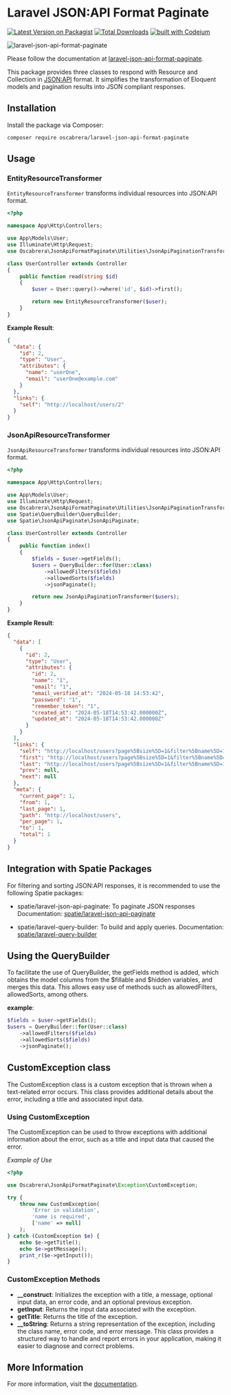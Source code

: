 # Laravel JSON:API Format Paginate

[![Latest Version on Packagist](https://img.shields.io/packagist/v/oscabrera/laravel-json-api-format-paginate.svg?style=flat-square)](https://packagist.org/packages/oscabrera/laravel-json-api-format-paginate)
[![Total Downloads](https://img.shields.io/packagist/dt/oscabrera/laravel-json-api-format-paginate.svg?style=flat-square)](https://packagist.org/packages/oscabrera/laravel-json-api-format-paginate)
[![built with Codeium](https://codeium.com/badges/main)](https://codeium.com)

![laravel-json-api-format-paginate](https://socialify.git.ci/Oscabrera/laravel-json-api-format-paginate/image?language=1&name=1&owner=1&pattern=Floating%20Cogs&theme=Auto)

Please follow the documentation
at [laravel-json-api-format-paginate](https://oscabrera.github.io/laravel-json-api-format-paginate/).

This package provides three classes to respond with Resource and Collection in [JSON:API](https://jsonapi.org/) format.
It simplifies the
transformation of Eloquent models and pagination results into JSON compliant responses.

## Installation

Install the package via Composer:

```shell
composer require oscabrera/laravel-json-api-format-paginate
```

## Usage

### EntityResourceTransformer

`EntityResourceTransformer` transforms individual resources into JSON:API format.

```php
<?php

namespace App\Http\Controllers;

use App\Models\User;
use Illuminate\Http\Request;
use Oscabrera\JsonApiFormatPaginate\Utilities\JsonApiPaginationTransformer;

class UserController extends Controller
{
    public function read(string $id)
    {
        $user = User::query()->where('id', $id)->first();

        return new EntityResourceTransformer($user);
    }
}

```

**Example Result**:

```json
{
  "data": {
    "id": 2,
    "type": "User",
    "attributes": {
      "name": "userOne",
      "email": "userOne@example.com"
    }
  },
  "links": {
    "self": "http://localhost/users/2"
  }
}
```

### JsonApiResourceTransformer

`JsonApiResourceTransformer` transforms individual resources into JSON:API format.

```php
<?php

namespace App\Http\Controllers;

use App\Models\User;
use Illuminate\Http\Request;
use Oscabrera\JsonApiFormatPaginate\Utilities\JsonApiPaginationTransformer;
use Spatie\QueryBuilder\QueryBuilder;
use Spatie\JsonApiPaginate\JsonApiPaginate;

class UserController extends Controller
{
    public function index()
    {
        $fields = $user->getFields();
        $users = QueryBuilder::for(User::class)
            ->allowedFilters($fields)
            ->allowedSorts($fields)
            ->jsonPaginate();

        return new JsonApiPaginationTransformer($users);
    }
}

```

**Example Result**:

```json
{
  "data": [
    {
      "id": 2,
      "type": "User",
      "attributes": {
        "id": 2,
        "name": "1",
        "email": "1",
        "email_verified_at": "2024-05-18 14:53:42",
        "password": "1",
        "remember_token": "1",
        "created_at": "2024-05-18T14:53:42.000000Z",
        "updated_at": "2024-05-18T14:53:42.000000Z"
      }
    }
  ],
  "links": {
    "self": "http://localhost/users?page%5Bsize%5D=1&filter%5Bname%5D=1&page%5Bnumber%5D=1",
    "first": "http://localhost/users?page%5Bsize%5D=1&filter%5Bname%5D=1&page%5Bnumber%5D=1",
    "last": "http://localhost/users?page%5Bsize%5D=1&filter%5Bname%5D=1&page%5Bnumber%5D=1",
    "prev": null,
    "next": null
  },
  "meta": {
    "current_page": 1,
    "from": 1,
    "last_page": 1,
    "path": "http://localhost/users",
    "per_page": 1,
    "to": 1,
    "total": 1
  }
}
```

## Integration with Spatie Packages

For filtering and sorting JSON:API responses, it is recommended to use the following Spatie packages:

- spatie/laravel-json-api-paginate: To paginate JSON responses
  Documentation:  [spatie/laravel-json-api-paginate](https://github.com/spatie/laravel-json-api-paginate)

- spatie/laravel-query-builder: To build and apply queries.
  Documentation: [spatie/laravel-query-builder](https://spatie.be/docs/laravel-query-builder/v5/introduction)

## Using the QueryBuilder

To facilitate the use of QueryBuilder, the getFields method is added, which obtains the model columns from the $fillable
and $hidden variables, and merges this data. This allows easy use of methods such as allowedFilters, allowedSorts, among
others.

**example**:

```php
$fields = $user->getFields();
$users = QueryBuilder::for(User::class)
    ->allowedFilters($fields)
    ->allowedSorts($fields)
    ->jsonPaginate();
```

## CustomException class

The CustomException class is a custom exception that is thrown when a text-related error occurs. This class provides
additional details about the error, including a title and associated input data.

### Using CustomException

The CustomException can be used to throw exceptions with additional information about the error, such as a title and
input data that caused the error.

*Example of Use*

```php
<?php

use Oscabrera\JsonApiFormatPaginate\Exception\CustomException;

try {
    throw new CustomException(
        'Error in validation',
        'name is required',
        ['name' => null]
    );
} catch (CustomException $e) {
    echo $e->getTitle();
    echo $e->getMessage();
    print_r($e->getInput());
}
```

### CustomException Methods

- **__construct**: Initializes the exception with a title, a message, optional input data, an error code, and an
  optional previous exception.
- **getInput**: Returns the input data associated with the exception.
- **getTitle**: Returns the title of the exception.
- **__toString**: Returns a string representation of the exception, including the class name, error code, and error
  message.
  This class provides a structured way to handle and report errors in your application, making it easier to diagnose and
  correct problems.


## More Information

For more information, visit the [documentation](https://oscabrera.github.io/laravel-json-api-format-paginate).